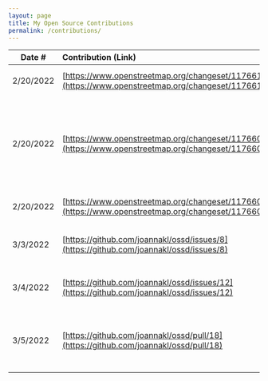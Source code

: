 ```yaml
---
layout: page
title: My Open Source Contributions
permalink: /contributions/
---
```


<!--
Type of the contribution should be "Wikipedia edit", "OpenStreet Map feature", "Documentation", "Course website", "Blog",
"Browser Add-on", etc.

The description should include a brief summary of what you did.

The link should bring us to a public page that shows your contribution. 

Replace the first row with your own contribution. 

-->





| Date #       | Contribution (Link)  | Type  | Description |
|--------------|:---------------------|:------|:------------|
| 2/20/2022    | [https://www.openstreetmap.org/changeset/117661072](https://www.openstreetmap.org/changeset/117661072)| OpenStreet Map feature |I added names to two stores |
| 2/20/2022    | [https://www.openstreetmap.org/changeset/117660806](https://www.openstreetmap.org/changeset/117660806)| OpenStreet Map feature |I added the address, phone number, email, website, building type, and animal shelter type to SAVE - A Friend to Homeless Animals |
| 2/20/2022    | [https://www.openstreetmap.org/changeset/117660540](https://www.openstreetmap.org/changeset/117660540)| OpenStreet Map feature |I added the name to a farm  |
| 3/3/2022    | [https://github.com/joannakl/ossd/issues/8](https://github.com/joannakl/ossd/issues/8)| Course website |I created an issue reporting a broken link in week 6 |
| 3/4/2022    | [https://github.com/joannakl/ossd/issues/12](https://github.com/joannakl/ossd/issues/12)| Course website |I created an issue reporting a few typos in contributions.html |
| 3/5/2022     | [https://github.com/joannakl/ossd/pull/18](https://github.com/joannakl/ossd/pull/18) | Course website | Made a pull request to correct "FeeDOS" to "FreeDOS" in week 2 assignments|